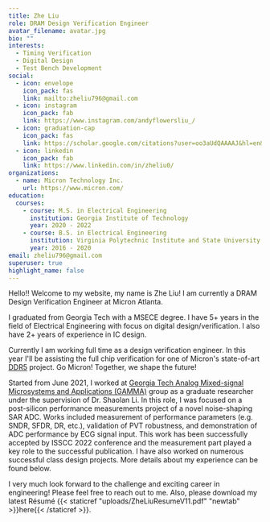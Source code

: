 ```yaml
---
title: Zhe Liu
role: DRAM Design Verification Engineer
avatar_filename: avatar.jpg
bio: ""
interests:
  - Timing Verification
  - Digital Design
  - Test Bench Development
social:
  - icon: envelope
    icon_pack: fas
    link: mailto:zheliu796@gmail.com
  - icon: instagram
    icon_pack: fab
    link: https://www.instagram.com/andyflowersliu_/
  - icon: graduation-cap
    icon_pack: fas
    link: https://scholar.google.com/citations?user=oo3aUdQAAAAJ&hl=en&oi=sra/
  - icon: linkedin
    icon_pack: fab
    link: https://www.linkedin.com/in/zheliu0/
organizations:
  - name: Micron Technology Inc.
    url: https://www.micron.com/
education:
  courses:
    - course: M.S. in Electrical Engineering
      institution: Georgia Institute of Technology
      year: 2020 - 2022
    - course: B.S. in Electrical Engineering
      institution: Virginia Polytechnic Institute and State University
      year: 2016 - 2020
email: zheliu796@gmail.com
superuser: true
highlight_name: false
---
```


Hello!! Welcome to my website, my name is Zhe Liu! I am currently a DRAM Design Verification Engineer at Micron Atlanta. 

I graduated from Georgia Tech with a MSECE degree. I have 5+ years in the field of Electrical Engineering with focus on digital design/verification. I also have 2+ years of experience in IC design.

Currently I am working full time as a design verification engineer. In this year I'll be assisting the full chip verification for one of Micron's state-of-art [DDR5](https://www.micron.com/products/dram/ddr5-sdram?campaignid=15060332554&adgroupid=137460394748&keyword=ddr5%20micronkw=ddr5%20micron&matchtype=e&network=g&device=c&gclid=Cj0KCQjwz96WBhC8ARIsAATR251SuLU6QB6pbSIUzaHUtIVkfmWjIr_ElukHhz6kpbLG6_AxCBYRyesaAtJ1EALw_wcB) project. Go Micron! Together, we shape the future!

Started from June 2021, I worked at [Georgia Tech Analog Mixed-signal Microsystems and Applications (GAMMA)](https://gamma.ece.gatech.edu/) group as a graduate researcher under the supervision of Dr. Shaolan Li. In this role, I was focused on a post-silicon performance measurements project of a novel noise-shaping SAR ADC. Works included measurement of performance parameters (e.g. SNDR, SFDR, DR, etc.), validation of PVT robustness, and demonstration of ADC performance by ECG signal input. This work has been successfully accepted by ISSCC 2022 conference and the measurement part played a key role to the successful publication. I have also worked on numerous successful class design projects. More details about my experience can be found below. 

I very much look forward to the challenge and exciting career in engineering! Please feel free to reach out to me. Also, please download my latest Résumé {{< staticref "uploads/ZheLiuResumeV11.pdf" "newtab" >}}here{{< /staticref >}}.
